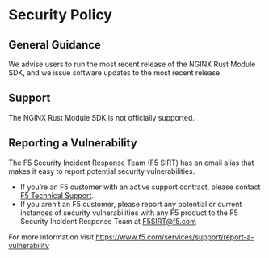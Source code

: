 # Security Policy

## General Guidance

We advise users to run the most recent release of the NGINX Rust Module SDK, and we issue software updates to the 
most recent release.

## Support

The NGINX Rust Module SDK is not officially supported.

## Reporting a Vulnerability

The F5 Security Incident Response Team (F5 SIRT) has an email alias that makes it easy to report potential security 
vulnerabilities.

- If you’re an F5 customer with an active support contract, please contact 
  [F5 Technical Support](https://www.f5.com/services/support).
- If you aren’t an F5 customer, please report any potential or current instances of security vulnerabilities with any
  F5 product to the F5 Security Incident Response Team at F5SIRT@f5.com

For more information visit https://www.f5.com/services/support/report-a-vulnerability
